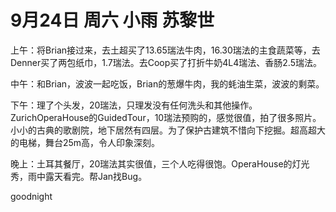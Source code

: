# 9月24日 周六 小雨 苏黎世

上午：将Brian接过来，去土超买了13.65瑞法牛肉，16.30瑞法的主食蔬菜等，去Denner买了两包纸巾，1.7瑞法。去Coop买了打折牛奶4L4瑞法、香肠2.5瑞法。中午：和Brian，波波一起吃饭，Brian的葱爆牛肉，我的蚝油生菜，波波的剩菜。下午：理了个头发，20瑞法，只理发没有任何洗头和其他操作。ZurichOperaHouse的GuidedTour，10瑞法预购的，感觉很值，拍了很多照片。小小的古典的歌剧院，地下居然有四层。为了保护古建筑不惜向下挖掘。超高超大的电梯，舞台25m高，令人印象深刻。晚上：土耳其餐厅，20瑞法其实很值，三个人吃得很饱。OperaHouse的灯光秀，雨中露天看完。帮Jan找Bug。goodnight

